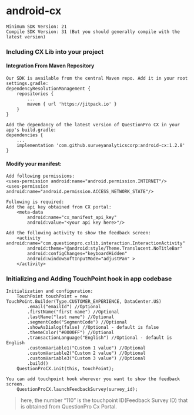 # android-cx
	Minimum SDK Version: 21
	Compile SDK Version: 31 (But you should generally compile with the latest version)

### Including CX Lib into your project

#### Integration From Maven Repository
	Our SDK is available from the central Maven repo. Add it in your root settings.gradle:
	dependencyResolutionManagement {
		repositories {
			...
			maven { url 'https://jitpack.io' }
		}
	}

	Add the dependancy of the latest version of QuestionPro CX in your app's build.gradle:
	dependencies {
		...
		implementation 'com.github.surveyanalyticscorp:android-cx:1.2.8'
	}


#### Modify your manifest: 

	Add following permissions:
  	<uses-permission android:name="android.permission.INTERNET"/>
  	<uses-permission android:name="android.permission.ACCESS_NETWORK_STATE"/>

	Following is required:
	Add the api key obtained from CX portal:
		<meta-data 
			android:name="cx_manifest_api_key" 
			android:value="<your api key here>"/>

	Add the following activity to show the feedback screen:
		<activity android:name="com.questionpro.cxlib.interaction.InteractionActivity"
  	 		android:theme="@android:style/Theme.Translucent.NoTitleBar"
  	 		android:configChanges="keyboardHidden"
   			android:windowSoftInputMode="adjustPan" >
		</activity>

### Initializing and Adding TouchPoint hook in app codebase
	Initialization and configuration:
		TouchPoint touchPoint = new TouchPoint.Builder(Type.CUSTOMER_EXPERIENCE, DataCenter.US)
  			.email("emailId") //Optional
    		.firstName("first name") //Optional
      		.lastName("last name") //Optional
			.segmentCode("SegmentCode") //Optional
  			.showAsDialog(false) //Optional - default is false
    		.themeColor("#0000FF") //Optional
      		.transactionLanguage("English") //Optional - default is English
			.customVariable1("Custom 1 value") //Optional
  			.customVariable2("Custom 2 value") //Optional
    		.customVariable3("Custom 3 value") //Optional
  			.build()
		QuestionProCX.init(this, touchPoint);
	
	You can add touchpoint hook wherever you want to show the feedback screen.
		QuestionProCX.launchFeedbackSurvey(survey_id);
>here, the number “110” is the touchpoint ID(Feedback Survey ID) that is obtained from QuestionPro Cx Portal.



